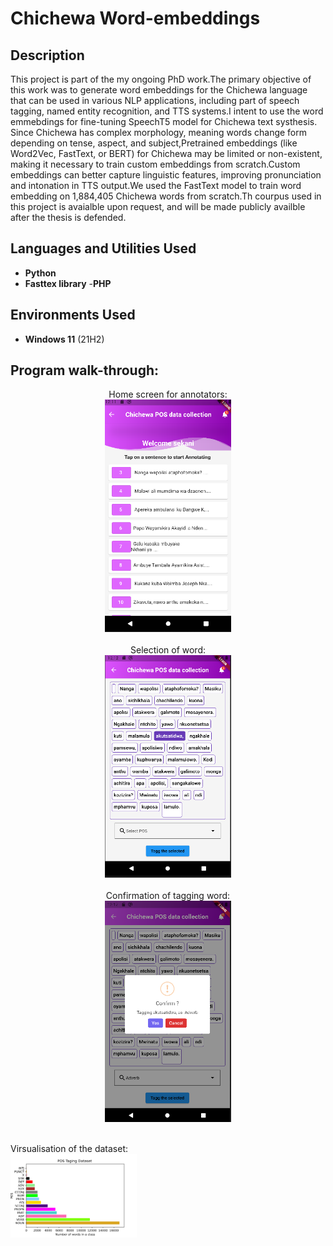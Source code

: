 <h1>Chichewa Word-embeddings</h1>


<h2>Description</h2>
This project is part of the my ongoing PhD work.The primary objective of this work was to generate word embeddings for the Chichewa language that can be used in various NLP applications, including part of speech tagging, named entity recognition, and TTS systems.I intent to use the word emmebdings for fine-tuning SpeechT5 model for Chichewa text systhesis. Since Chichewa has complex morphology, meaning words change form depending on tense, aspect, and subject,Pretrained embeddings (like Word2Vec, FastText, or BERT) for Chichewa may be limited or non-existent, making it necessary to train custom embeddings from scratch.Custom embeddings can better capture linguistic features, improving pronunciation and intonation in TTS output.We used the FastText model to train word embedding on 1,884,405 Chichewa words from scratch.Th courpus used in this project is avaialble upon request, and will be made publicly availble after the thesis is defended.
<br />


<h2>Languages and Utilities Used</h2>

- <b>Python</b> 
- <b>Fasttex library</b>
-<b>PHP</b>


<h2>Environments Used </h2>

- <b>Windows 11</b> (21H2)

<h2>Program walk-through:</h2>

<p align="center">
Home screen for annotators: <br/>
<img src="https://github.com/ndebvu/Part-of-speech-dataset-collector/blob/main/Interface_landing%20(1).png" height="50%" width="40%" alt="Disk Sanitization Steps"/>
<br />
<br />Selection of word:  <br/>
<img src="https://github.com/ndebvu/Part-of-speech-dataset-collector/blob/main/Interface_selected.png" height="50%" width="40%" alt="Disk Sanitization Steps"/>
<br />
<br />Confirmation of tagging word: <br/>
<img src="https://github.com/ndebvu/Part-of-speech-dataset-collector/blob/main/interface_confirm%20(1).png" height="50%" width="40%" alt="Disk Sanitization Steps"/>
<br />

<br />Virsualisation of the dataset: <br/>
<img src="https://github.com/ndebvu/Part-of-speech-dataset-collector/blob/main/Pos_visual%20(2).png" height="50%" width="40%" alt="Disk Sanitization Steps"/>
<br />


<!--
 ```diff
- text in red
+ text in green
! text in orange
# text in gray
@@ text in purple (and bold)@@
```
--!>
